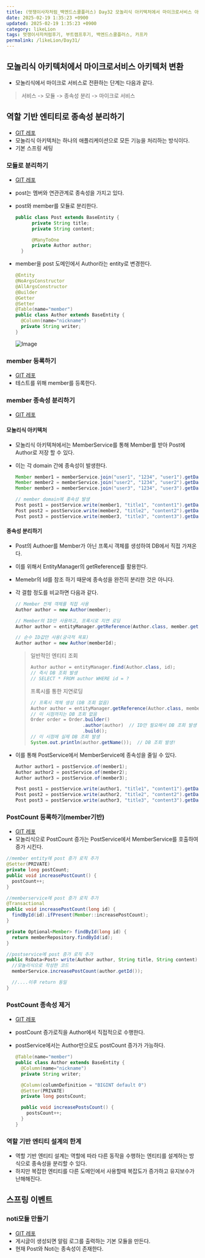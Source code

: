 ```yaml
---
title: (멋쟁이사자처럼_백엔드스쿨플러스) Day32 모놀리식 아키텍처에서 마이크로서비스 아키텍처 변환 
date: 2025-02-19 1:35:23 +0900
updated: 2025-02-19 1:35:23 +0900
category: likeLion
tags: 멋쟁이사자처럼후기, 부트캠프후기, 백엔드스쿨플러스, 카프카
permalink: /likeLion/Day31/
---
```


## 모놀리식 아키텍처에서 마이크로서비스 아키텍처 변환
- 모놀리식에서 마이크로 서비스로 전환하는 단계는 다음과 같다.

 > 서비스 -> 모듈 -> 종속성 분리 -> 마이크로 서비스

## 역할 기반 엔티티로 종속성 분리하기 
- [GIT 레포](https://github.com/kknaks/sb-rdk/commit/1e7d25c)
- 모놀리식 아키텍처는 하나의 애플리케이션으로 모든 기능을 처리하는 방식이다.
- 기본 스프링 세팅


### 모듈로 분리하기
- [GIT 레포](https://github.com/kknaks/sb-rdk/commit/c3e0e20)
- post는 멤버와 연관관계로 종속성을 가지고 있다. 
- post와 member를 모듈로 분리한다.

    ```java
    public class Post extends BaseEntity {
          private String title;
          private String content;
    
          @ManyToOne
          private Author author;
      }
    ```

- member을 post 도메인에서 Author라는 entity로 변경한다.

  ```java
  @Entity
  @NoArgsConstructor
  @AllArgsConstructor
  @Builder
  @Getter
  @Setter
  @Table(name="member")
  public class Author extends BaseEntity {
    @Column(name="nickname")
    private String writer;
  }
  ```

  ![Image](https://github.com/user-attachments/assets/16dee189-e57c-418e-80d7-fb9110187255)

### member 등록하기
- [GIT 레포](https://github.com/kknaks/sb-rdk/commit/2951439)
- 테스트를 위해 member를 등록한다.


### member 종속성 분리하기
- [GIT 레포](https://github.com/kknaks/sb-rdk/commit/46eb4b3)

#### 모놀리식 아키텍처
- 모놀리식 아키텍쳐에서는 MemberService를 통해 Member를 받아 Post에 Author로 저장 할 수 있다.
- 이는 각 domain 간에 종속성이 발생한다.

  ```java
  Member member1 = memberService.join("user1", "1234", "user1").getData();
  Member member2 = memberService.join("user2", "1234", "user2").getData();
  Member member3 = memberService.join("user3", "1234", "user3").getData();
  
  // member domain에 종속성 발생
  Post post1 = postService.write(member1, "title1", "content1").getData();
  Post post2 = postService.write(member2, "title2", "content2").getData();
  Post post3 = postService.write(member3, "title3", "content3").getData();
  ```

#### 종속성 분리하기 
- Post의 Authoer를 Member가 아닌 프록시 객체를 생성하여 DB에서 직접 가져온다. 
- 이를 위해서 EntityManager의 getReference를 활용한다. 
- Memebr의 Id를 참조 하기 때문에 종속성을 완전히 분리한 것은 아니다.
- 각 결합 정도를 비교하면 다음과 같다. 

  ```java
  // Member 전체 객체를 직접 사용
  Author author = new Author(member);
  
  // Member의 ID만 사용하고, 프록시로 지연 로딩
  Author author = entityManager.getReference(Author.class, member.getId());
  
  // 순수 ID값만 사용(궁극적 목표)
  Author author = new Author(memberId);
  ```

  > 일반적인 엔티티 조회 <br>
  > ```java
  > Author author = entityManager.find(Author.class, id);
  > // 즉시 DB 조회 발생
  > // SELECT * FROM author WHERE id = ?
  > ```
  > 프록시를 통한 지연로딩 <br>
  > ```java
  > // 프록시 객체 생성 (DB 조회 없음)
  > Author author = entityManager.getReference(Author.class, member.getId());
  > // 이 시점까지는 DB 조회 없음
  > Order order = Order.builder()
  >                    .author(author)  // ID만 필요해서 DB 조회 발생 안함
  >                    .build();
  > // 이 시점에 실제 DB 조회 발생
  > System.out.println(author.getName());  // DB 조회 발생!
  > ```

- 이를 통해 PostService에서 MemberService에 종속성을 줄일 수 있다.

  ```java
  Author author1 = postService.of(member1);
  Author author2 = postService.of(member2);
  Author author3 = postService.of(member3);
  
  Post post1 = postService.write(author1, "title1", "content1").getData();
  Post post2 = postService.write(author2, "title2", "content2").getData();
  Post post3 = postService.write(author3, "title3", "content3").getData();
  ```

### PostCount 등록하기(member기반)
- [GIT 레포](https://github.com/kknaks/sb-rdk/commit/d2812b1)
- 모놀리식으로 PostCount 증가는 PostService에서 MemberService를 호출하여 증가 시킨다.

```java
//member entity에 post 증가 로직 추가 
@Setter(PRIVATE)
private long postCount;
public void increasePostCount() {
  postCount++;
}

//memberservice에 post 증가 로직 추가
@Transactional
public void increasePostCount(long id) {
  findById(id).ifPresent(Member::increasePostCount);
}

private Optional<Member> findById(long id) {
  return memberRepository.findById(id);
}

//postservice에 post 증가 로직 추가
public RsData<Post> write(Author author, String title, String content) {
  //모놀리식으로 작성한 코드
  memberService.increasePostCount(author.getId());

  //....이후 return 동일
}
```

### PostCount 종속성 제거
- [GIT 레포](https://github.com/kknaks/sb-rdk/commit/5339310)
- postCount 증가로직을 Author에서 직접적으로 수행한다.
- postService에서는 Author만으로도 postCount 증가가 가능하다.

  ```java
  @Table(name="member")
  public class Author extends BaseEntity {
    @Column(name="nickname")
    private String writer;
  
    @Column(columnDefinition = "BIGINT default 0")
    @Setter(PRIVATE)
    private long postsCount;
  
    public void increasePostsCount() {
      postsCount++;
    }
  }
  ```

### 역할 기반 엔티티 설계의 한계
- 역할 기반 엔티티 설계는 역할에 따라 다른 동작을 수행하는 엔티티를 설계하는 방식으로 종속성을 분리할 수 있다.
- 하지만 복잡한 엔티티를 다른 도메인에서 사용할때 복잡도가 증가하고 유지보수가 난해해진다. 

## 스프링 이벤트
### noti모듈 만들기 
- [GIT 레포](https://github.com/kknaks/sb-rdk/commit/f454105)
- 게시글이 생성되면 알림 로그를 출력하는 기본 모듈을 만든다.
- 현재 Post와 Noti는 종속성이 존재한다. 
